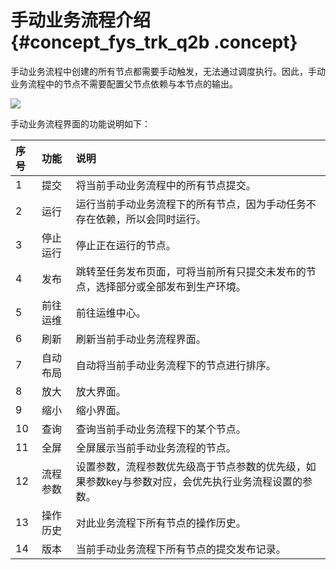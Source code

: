 # 手动业务流程介绍 {#concept_fys_trk_q2b .concept}

手动业务流程中创建的所有节点都需要手动触发，无法通过调度执行。因此，手动业务流程中的节点不需要配置父节点依赖与本节点的输出。

![](http://static-aliyun-doc.oss-cn-hangzhou.aliyuncs.com/assets/img/16316/15481781837957_zh-CN.png) 

手动业务流程界面的功能说明如下：

|序号|功能|说明|
|:-|:-|:-|
|1|提交|将当前手动业务流程中的所有节点提交。|
|2|运行|运行当前手动业务流程下的所有节点，因为手动任务不存在依赖，所以会同时运行。|
|3|停止运行|停止正在运行的节点。|
|4|发布|跳转至任务发布页面，可将当前所有只提交未发布的节点，选择部分或全部发布到生产环境。|
|5|前往运维|前往运维中心。|
|6|刷新|刷新当前手动业务流程界面。|
|7|自动布局|自动将当前手动业务流程下的节点进行排序。|
|8|放大|放大界面。|
|9|缩小|缩小界面。|
|10|查询|查询当前手动业务流程下的某个节点。|
|11|全屏|全屏展示当前手动业务流程的节点。|
|12|流程参数|设置参数，流程参数优先级高于节点参数的优先级，如果参数key与参数对应，会优先执行业务流程设置的参数。|
|13|操作历史|对此业务流程下所有节点的操作历史。|
|14|版本|当前手动业务流程下所有节点的提交发布记录。|

